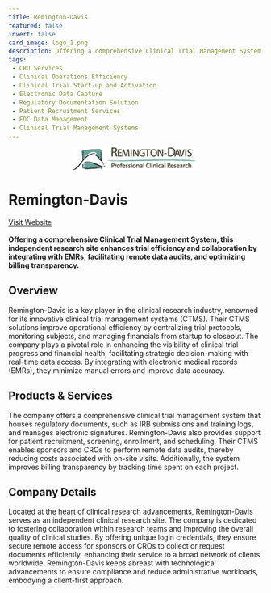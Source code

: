 ```yaml
---
title: Remington-Davis
featured: false
invert: false
card_image: logo_1.png
description: Offering a comprehensive Clinical Trial Management System, this independent research site enhances trial efficiency and collaboration by integrating with EMRs, facilitating remote data audits, and optimizing billing transparency.
tags: 
 - CRO Services
 - Clinical Operations Efficiency
 - Clinical Trial Start-up and Activation
 - Electronic Data Capture
 - Regulatory Documentation Solution
 - Patient Recruitment Services
 - EDC Data Management
 - Clinical Trial Management Systems
---
```


<div align="center">
<a href="https://www.remdavis.com/news/clinical-trial-management-system">
<img src="logo_1.png" alt="Logo" style="min-width: 200px; max-width: 600px; height: auto;" >
</a>
</div>

# Remington-Davis
<a href="https://www.remdavis.com/news/clinical-trial-management-system">Visit Website</a>
<br>
<br>
**Offering a comprehensive Clinical Trial Management System, this independent research site enhances trial efficiency and collaboration by integrating with EMRs, facilitating remote data audits, and optimizing billing transparency.**

## Overview
Remington-Davis is a key player in the clinical research industry, renowned for its innovative clinical trial management systems (CTMS). Their CTMS solutions improve operational efficiency by centralizing trial protocols, monitoring subjects, and managing financials from startup to closeout. The company plays a pivotal role in enhancing the visibility of clinical trial progress and financial health, facilitating strategic decision-making with real-time data access. By integrating with electronic medical records (EMRs), they minimize manual errors and improve data accuracy.
## Products & Services 
The company offers a comprehensive clinical trial management system that houses regulatory documents, such as IRB submissions and training logs, and manages electronic signatures. Remington-Davis also provides support for patient recruitment, screening, enrollment, and scheduling. Their CTMS enables sponsors and CROs to perform remote data audits, thereby reducing costs associated with on-site visits. Additionally, the system improves billing transparency by tracking time spent on each project.
## Company Details 
Located at the heart of clinical research advancements, Remington-Davis serves as an independent clinical research site. The company is dedicated to fostering collaboration within research teams and improving the overall quality of clinical studies. By offering unique login credentials, they ensure secure remote access for sponsors or CROs to collect or request documents efficiently, enhancing their service to a broad network of clients worldwide. Remington-Davis keeps abreast with technological advancements to ensure compliance and reduce administrative workloads, embodying a client-first approach.

